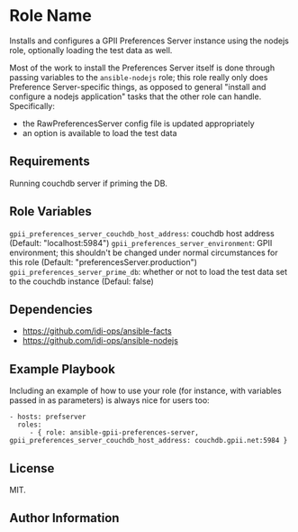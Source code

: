 Role Name
=========

Installs and configures a GPII Preferences Server instance using the nodejs role, optionally loading the test data as well.

Most of the work to install the Preferences Server itself is done through passing variables to the `ansible-nodejs` role; this role really only does Preference Server-specific things, as opposed to general "install and configure a nodejs application" tasks that the other role can handle. Specifically:

- the RawPreferencesServer config file is updated appropriately
- an option is available to load the test data

Requirements
------------

Running couchdb server if priming the DB.

Role Variables
--------------

`gpii_preferences_server_couchdb_host_address`: couchdb host address (Default: "localhost:5984")
`gpii_preferences_server_environment`: GPII environment; this shouldn't be changed under normal circumstances for this role (Default: "preferencesServer.production")
`gpii_preferences_server_prime_db`: whether or not to load the test data set to the couchdb instance (Defaul: false)

Dependencies
------------

- https://github.com/idi-ops/ansible-facts
- https://github.com/idi-ops/ansible-nodejs

Example Playbook
----------------

Including an example of how to use your role (for instance, with variables passed in as parameters) is always nice for users too:

    - hosts: prefserver
      roles:
         - { role: ansible-gpii-preferences-server, gpii_preferences_server_couchdb_host_address: couchdb.gpii.net:5984 }

License
-------

MIT.

Author Information
------------------
